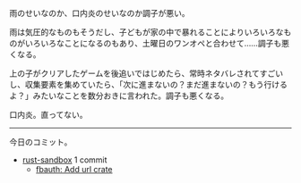 雨のせいなのか、口内炎のせいなのか調子が悪い。

雨は気圧的なものもそうだし、子どもが家の中で暴れることによりいろいろなものがいろいろなことになるのもあり、土曜日のワンオペと合わせて……調子も悪くなる。

上の子がクリアしたゲームを後追いではじめたら、常時ネタバレされてすごいし、収集要素を集めていたら、「次に進まないの？まだ進まないの？もう行けるよ？」みたいなことを数分おきに言われた。調子も悪くなる。

口内炎。直ってない。

---

今日のコミット。

- [rust-sandbox](https://github.com/bouzuya/rust-sandbox) 1 commit
  - [fbauth: Add url crate](https://github.com/bouzuya/rust-sandbox/commit/6dc2d04632db0f84ca662cb85adb94e31fe7f6ce)

